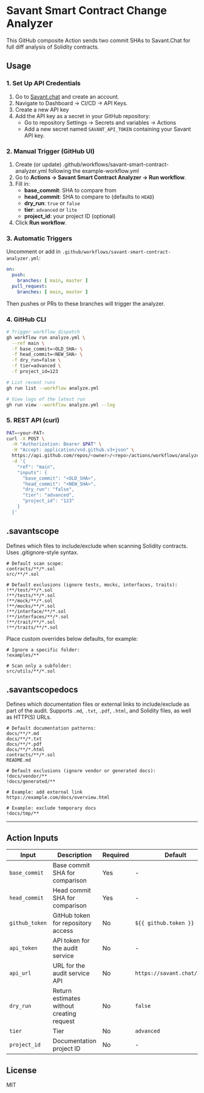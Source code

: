 # Savant Smart Contract Change Analyzer

This GitHub composite Action sends two commit SHAs to Savant.Chat for full diff analysis of Solidity contracts.

## Usage

### 1. Set Up API Credentials

1. Go to [Savant.chat](https://savant.chat) and create an account.
2. Navigate to Dashboard → CI/CD → API Keys.
3. Create a new API key
4. Add the API key as a secret in your GitHub repository:
   - Go to repository Settings → Secrets and variables → Actions
   - Add a new secret named `SAVANT_API_TOKEN` containing your Savant API key.

### 2. Manual Trigger (GitHub UI)

1. Create (or update) .github/workflows/savant-smart-contract-analyzer.yml following the example-workflow.yml
2. Go to **Actions → Savant Smart Contract Analyzer → Run workflow**.  
3. Fill in:
   - **base_commit**: SHA to compare from
   - **head_commit**: SHA to compare to (defaults to `HEAD`)
   - **dry_run**: `true` or `false`
   - **tier**: `advanced` or `lite`
   - **project_id**: your project ID (optional)
4. Click **Run workflow**.

### 3. Automatic Triggers

Uncomment or add in `.github/workflows/savant-smart-contract-analyzer.yml`:

```yaml
on:
  push:
    branches: [ main, master ]
  pull_request:
    branches: [ main, master ]
```

Then pushes or PRs to these branches will trigger the analyzer.

### 4. GitHub CLI

```bash
# Trigger workflow_dispatch
gh workflow run analyze.yml \
  --ref main \
  -f base_commit=<OLD_SHA> \
  -f head_commit=<NEW_SHA> \
  -f dry_run=false \
  -f tier=advanced \
  -f project_id=123

# List recent runs
gh run list --workflow analyze.yml

# View logs of the latest run
gh run view --workflow analyze.yml --log
```

### 5. REST API (curl)

```bash
PAT=<your-PAT>
curl -X POST \
  -H "Authorization: Bearer $PAT" \
  -H "Accept: application/vnd.github.v3+json" \
  https://api.github.com/repos/<owner>/<repo>/actions/workflows/analyze.yml/dispatches \
  -d '{
    "ref": "main",
    "inputs": {
      "base_commit": "<OLD_SHA>",
      "head_commit": "<NEW_SHA>",
      "dry_run": "false",
      "tier": "advanced",
      "project_id": "123"
    }
  }'
```

## .savantscope

Defines which files to include/exclude when scanning Solidity contracts. Uses .gitignore-style syntax.

```text
# Default scan scope:
contracts/**/*.sol
src/**/*.sol

# Default exclusions (ignore tests, mocks, interfaces, traits):
!**/test/**/*.sol
!**/tests/**/*.sol
!**/mock/**/*.sol
!**/mocks/**/*.sol
!**/interface/**/*.sol
!**/interfaces/**/*.sol
!**/trait/**/*.sol
!**/traits/**/*.sol
```

Place custom overrides below defaults, for example:

```text
# Ignore a specific folder:
!examples/**

# Scan only a subfolder:
src/utils/**/*.sol
```

## .savantscopedocs

Defines which documentation files or external links to include/exclude as part of the audit. Supports `.md`, `.txt`, `.pdf`, `.html`, and Solidity files, as well as HTTP(S) URLs.

```text
# Default documentation patterns:
docs/**/*.md
docs/**/*.txt
docs/**/*.pdf
docs/**/*.html
contracts/**/*.sol
README.md

# Default exclusions (ignore vendor or generated docs):
!docs/vendor/**
!docs/generated/**

# Example: add external link
https://example.com/docs/overview.html

# Example: exclude temporary docs
!docs/tmp/**
```

---

## Action Inputs

| Input | Description | Required | Default |
|-------|-------------|----------|---------|
| `base_commit` | Base commit SHA for comparison | Yes | - |
| `head_commit` | Head commit SHA for comparison | Yes | - |
| `github_token`| GitHub token for repository access | No | `${{ github.token }}` |
| `api_token` | API token for the audit service | No | - |
| `api_url` | URL for the audit service API | No | `https://savant.chat/api/v1` |
| `dry_run` | Return estimates without creating request | No | `false` |
| `tier` | Tier | No | `advanced` |
| `project_id` | Documentation project ID | No | - |

## License

MIT 
